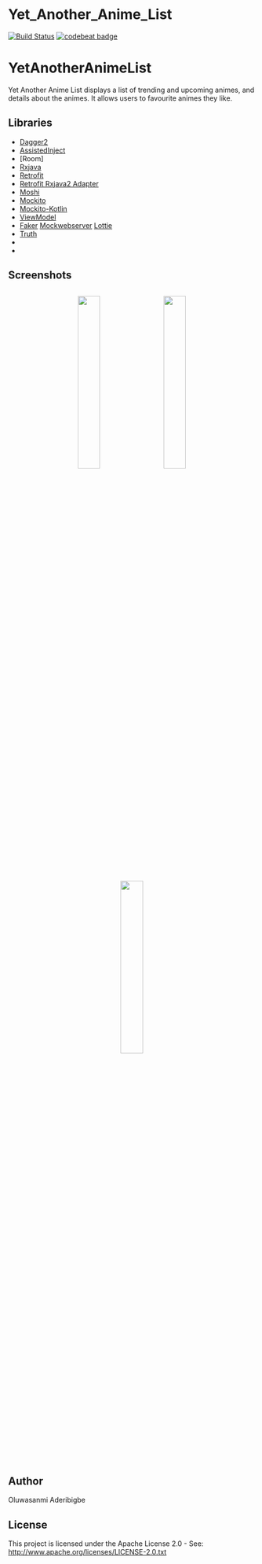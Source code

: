 # Yet_Another_Anime_List
[![Build Status](https://app.bitrise.io/app/360dfa050cdd6b64/status.svg?token=aLou19Q5u1PVlVzWLad97g)](https://app.bitrise.io/app/360dfa050cdd6b64)
[![codebeat badge](https://codebeat.co/badges/53339772-b0b0-4aa9-95fe-38642f526ee7)](https://codebeat.co/projects/github-com-sanmiade-yet_another_anime_list-dev)

# YetAnotherAnimeList
Yet Another Anime List displays a list of trending and upcoming animes, and details about the animes. It allows users to favourite animes they like. 


## Libraries
*    [Dagger2](https://github.com/google/dagger)
*   [AssistedInject](https://github.com/square/AssistedInject)
*   [Room]
*   [Rxjava](https://github.com/ReactiveX/RxJava)
*   [Retrofit](https://github.com/square/retrofit)  
*   [Retrofit Rxjava2 Adapter](https://github.com/square/retrofit/tree/master/retrofit-adapters/rxjava2)
*   [Moshi](https://github.com/square/moshi)
*   [Mockito](https://github.com/mockito/mockito)
*   [Mockito-Kotlin](https://github.com/nhaarman/mockito-kotlin)
*   [ViewModel](https://developer.android.com/topic/libraries/architecture/viewmodel)
*   [Faker](https://github.com/DiUS/java-faker)
    [Mockwebserver](https://github.com/square/okhttp/tree/master/mockwebserver)
    [Lottie](https://github.com/airbnb/lottie-android)
*   [Truth](https://github.com/google/truth)
*  
*   

<h2 align="left">Screenshots</h2>
<h4 align="center">
<img src="https://res.cloudinary.com/dabxauefu/image/upload/v1593889410/Screenshot_2020-07-04-19-28-47-449_com.sanmidev.yetanotheranimelist.debug_pkmfbg.jpg" width="30%" vspace="10" hspace="10">
<img src="https://res.cloudinary.com/dabxauefu/image/upload/v1593889380/Screenshot_2020-07-04-19-28-56-737_com.sanmidev.yetanotheranimelist.debug_bsg6cg.jpg" width="30%" vspace="10" hspace="10">
<img src="https://res.cloudinary.com/dabxauefu/image/upload/v1593889592/Screenshot_2020-07-04-19-29-17-099_com.sanmidev.yetanotheranimelist.debug_btyuxf.jpg" width="30%" vspace="10" hspace="10""><br>

## Author
Oluwasanmi Aderibigbe

## License
This project is licensed under the Apache License 2.0 - See: http://www.apache.org/licenses/LICENSE-2.0.txt